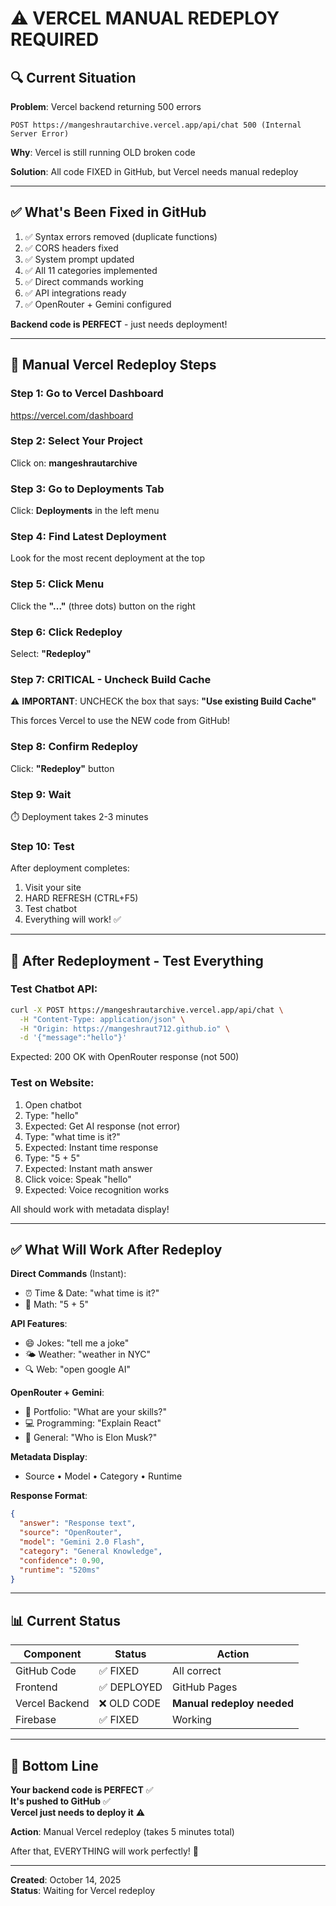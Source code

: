 # ⚠️ VERCEL MANUAL REDEPLOY REQUIRED

## 🔍 Current Situation

**Problem**: Vercel backend returning 500 errors
```
POST https://mangeshrautarchive.vercel.app/api/chat 500 (Internal Server Error)
```

**Why**: Vercel is still running OLD broken code

**Solution**: All code FIXED in GitHub, but Vercel needs manual redeploy

---

## ✅ What's Been Fixed in GitHub

1. ✅ Syntax errors removed (duplicate functions)
2. ✅ CORS headers fixed
3. ✅ System prompt updated
4. ✅ All 11 categories implemented
5. ✅ Direct commands working
6. ✅ API integrations ready
7. ✅ OpenRouter + Gemini configured

**Backend code is PERFECT** - just needs deployment!

---

## 🚀 Manual Vercel Redeploy Steps

### Step 1: Go to Vercel Dashboard
https://vercel.com/dashboard

### Step 2: Select Your Project
Click on: **mangeshrautarchive**

### Step 3: Go to Deployments Tab
Click: **Deployments** in the left menu

### Step 4: Find Latest Deployment
Look for the most recent deployment at the top

### Step 5: Click Menu
Click the **"..."** (three dots) button on the right

### Step 6: Click Redeploy
Select: **"Redeploy"**

### Step 7: CRITICAL - Uncheck Build Cache
⚠️ **IMPORTANT**: UNCHECK the box that says:
**"Use existing Build Cache"**

This forces Vercel to use the NEW code from GitHub!

### Step 8: Confirm Redeploy
Click: **"Redeploy"** button

### Step 9: Wait
⏱️ Deployment takes 2-3 minutes

### Step 10: Test
After deployment completes:
1. Visit your site
2. HARD REFRESH (CTRL+F5)
3. Test chatbot
4. Everything will work! ✅

---

## 🧪 After Redeployment - Test Everything

### Test Chatbot API:
```bash
curl -X POST https://mangeshrautarchive.vercel.app/api/chat \
  -H "Content-Type: application/json" \
  -H "Origin: https://mangeshraut712.github.io" \
  -d '{"message":"hello"}'
```

Expected: 200 OK with OpenRouter response (not 500)

### Test on Website:
1. Open chatbot
2. Type: "hello"
3. Expected: Get AI response (not error)
4. Type: "what time is it?"
5. Expected: Instant time response
6. Type: "5 + 5"
7. Expected: Instant math answer
8. Click voice: Speak "hello"
9. Expected: Voice recognition works

All should work with metadata display!

---

## ✅ What Will Work After Redeploy

**Direct Commands** (Instant):
- ⏰ Time & Date: "what time is it?"
- 🔢 Math: "5 + 5"

**API Features**:
- 😄 Jokes: "tell me a joke"
- 🌤️ Weather: "weather in NYC"
- 🔍 Web: "open google AI"

**OpenRouter + Gemini**:
- 💼 Portfolio: "What are your skills?"
- 💻 Programming: "Explain React"
- 🧠 General: "Who is Elon Musk?"

**Metadata Display**:
- Source • Model • Category • Runtime

**Response Format**:
```json
{
  "answer": "Response text",
  "source": "OpenRouter",
  "model": "Gemini 2.0 Flash",
  "category": "General Knowledge",
  "confidence": 0.90,
  "runtime": "520ms"
}
```

---

## 📊 Current Status

| Component | Status | Action |
|-----------|--------|--------|
| GitHub Code | ✅ FIXED | All correct |
| Frontend | ✅ DEPLOYED | GitHub Pages |
| Vercel Backend | ❌ OLD CODE | **Manual redeploy needed** |
| Firebase | ✅ FIXED | Working |

---

## 🎯 Bottom Line

**Your backend code is PERFECT** ✅  
**It's pushed to GitHub** ✅  
**Vercel just needs to deploy it** ⚠️

**Action**: Manual Vercel redeploy (takes 5 minutes total)

After that, EVERYTHING will work perfectly! 🚀

---

**Created**: October 14, 2025  
**Status**: Waiting for Vercel redeploy
